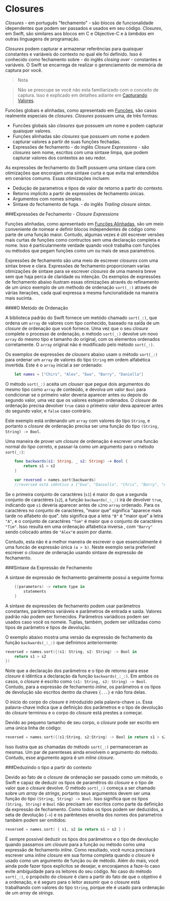 # Closures

*Closures* - em português "fechamento" - são blocos de funcionalidade idependentes que podem ser passados e usados em seu código. *Closures*, em Swift, são similares aos blocos em C e Objective-C e à *lambdas* em outras linguagens de programação.

*Closures* podem capturar e armazenar referências para quaisquer constantes e variáveis do contexto no qual ele foi definido. Isso é conhecido como fechamento sobre - do inglês *closing over* - constantes e variáveis. O Swift se encarrega de realizar o gerenciamento de memória de captura por você.

>Nota

>Não se preocupe se você não esta familiarizado com o conceito de captura. Isso é explicado em detalhes adiante em [Capturando Valores](./closures.md#capturing_values).

Funcões globais e alinhadas, como apresentado em [Funcões](./functions.md#functions), são casos realmente especiais de *closures*. *Closures* possuem uma, de três formas:

* Funcões globais são *closures* que possuem um nome e podem capturar quaisquer valores.
* Funções alinhadas são *closures* que possuem um nome e podem capturar valores a partir de suas funções fechadas.
* Expressões de fechamento - do inglês *Closure Expressions* - são *closures* sem nome, escritos com uma sintaxe limpa, que podem capturar valores dos contextos ao seu redor.

As expressões de fechamento do Swift possuem uma sintaxe clara com otimizações que encorajam uma sintaxe curta e que evita mal entendidos em cenários comums. Essas otimizações incluem:

* Dedução de parametros e tipos de valor de retorno a partir do contexto.
* Retorno implícito a partir de expressões de fechamento únicas.
* Argumentos com nomes simples .
* Sintaxe do fechamento de fuga. - do inglês *Trailing closure sintax*.

###Expressões de Fechamento - *Closure Expressions*

Funções alinhadas, como apresentado em [Funções Alinhadas](./functions.md#nested_functions), são um meio conveniente de nomear e definir blocos independentes de código como parte de uma função maior. Contudo, algumas vezes é útil escrever versões mais curtas de funções como contructos sem uma declaração completa e nome. Isso é particularmente verdade quando você trabalha com funções ou métodos que pegam funções como um ou mais de seus parametros.

Expressões de fechamento são uma meio de escrever *closures* com uma sintax breve e clara. Expressões de fechamento proporcionam varias otimizações de sintaxe para se escrever *closures* de uma maneira breve sem que haja perca de claridade ou intenção. Os exemplos de expressões de fechamento abaixo ilustram essas otimizações através do refinamento de um único exemplo de um methodo de ordenação `sort(_:)` através de várias iterações, cada qual expressa a mesma funcionalidade na maneira mais sucinta.

####O Metódo de Ordenação

A biblioteca padrão do Swift fornece um metódo chamado `sort(_:)`, que ordena um `array` de valores com tipo conhecido, baseado na saída de um *closure* de ordenação que você fornece. Uma vez que o seu *closure* complete o processo de ordenação, o método `sort(_:)` devolve um novo `array` do mesmo tipo e tamanho do original, com os elementos ordenados corretamente. O `array` original não é modificado pelo método `sort(_:)`.

Os exemplos de expressões de *clousers* abaixo usam o método `sort(_:)` para ordenar um `array` de valores do tipo `String` em ordem alfabética invertida. Este é o `array` inicial a ser ordenado:

```swift
    let names = ["Chirs", "Alex", "Ewa", "Barry", "Daniella"]
```

O método `sort(_:)` aceita um *clouser* que pegue dois argumentos do mesmo tipo como `array` de conteúdo, e devolva um valor `Bool` para condicionar se o primeiro valor deveria aparecer antes ou depois do segundo valor, uma vez que os valores estejam ordenados. O *closure* de ordenação precisa devolver `true` caso o primeiro valor deva aparecer antes do segundo valor, e `false` caso contrário.

Este exemplo está ordenando um `array` com valores do tipo `String`, e portanto o *closure* de ordenação precisa ser uma função do tipo `(String, String) -> Bool`.

Uma maneira de prover um *closure* de ordenação é escrever uma funcão normal do tipo correto, e passar-la como um argumento para o método `sort(_:)`:

```swift
    func backwards(s1: String, _ s2: String) -> Bool {
        return s1 > s2
    }
    
    var reversed = names.sort(backwards)
    //reversed está idêntico a ["Ewa", "Daniella", "Chris", "Barry", "Alex"]
```

Se o primeira conjunto de caractéres (`s1`) é maior do que a segunda conjunto de caractéres (`s2`), a função `backwards(_:_:)` irá de devolver `true`, indicando que `s1` deveria aparecer antes de `s2`no `array` ordenado. Para os caractéres no conjunto de caractéres, "maior que" significa "aparece mais tarde no alfabeto do que". Isto significa que a letra `"B"` é "maior que" a letra `"A"`, e o conjunto de caractéres `"Tom"` é maior que o conjunto de caractéres `"Tim"`. Isso resulta em uma ordenação alfabetica inversa , com `"Barry"` sendo colocado antes de `"Alex"`e assim por diante.

Contudo, esta não é a melhor maneira de escrever o que essencialmente é uma funcão de expressão única `(a > b)`. Neste exemplo seria preferível escrever o *closure* de ordenação usando sintaxe de expressão de fechamento.

###Sintaxe da Expressão de Fechamento

A sintaxe de expressão de fechamento geralmente possui a seguinte forma:

```swift
    {(parameters) -> return type in
        statements
    }
```
A sintaxe de expressões de fechamento podem usar parâmetros constantes, parâmetros variáveis e parâmetros de entrada e saída. Valores padrão não podem ser fornecidos. Parâmetros variádicos podem ser usados caso você os nomeie. Tuplas, também, podem ser utilizadas como tipos de parâmetro e tipos de devolução.

O exemplo abaixo mostra uma versão da expressão de fechamento da função `backwards(_:_:)` que definimos anteriormente:

```swift
reversed = names.sort({(s1: String, s2: String) -> Bool in
    return s1 > s2
})
```

Note que a declaração dos parâmetros e o tipo de retorno para esse *closure* é idêntica a declaração da função `backwards(_:_:)`. Em ambos os casos, o *closure* é escrito como `(s1: String, s2: String) -> Bool`. Contudo, para a expressão de fechamento *inline*, os parâmetros e os tipos de devolução são escritos dentro da chaves `{...}` e não fora delas.

O inicio do corpo do *closure* é introduzido pela palavra-chave `in`. Essa palavra-chave indica que a definição dos parâmetros e o tipo de devolução do *closure* terminou e o corpo do *closure* está prestes a começar.

Devido ao pequeno tamanho de seu corpo, o *closure* pode ser escrito em uma única linha de código:

```swift
reversed = names.sort({(s1:String, s2:String) -> Bool in return s1 > s2 })
```

Isso ilustra que as chamadas do método `sort(_:)` permaneceram as mesmas. Um par de parenteses ainda envolvem o argumento do método. Contudo, esse argumento agora é um *inline closure*.

###Deduzindo o tipo a partir do contexto

Devido ao fato de o *closure* de ordenação ser passado como um método, o Swift e capaz de deduzir os tipos de paramêtros do *closure* e o tipo de valor que o *closure* devolve. O método `sort(_:)` começa a ser chamado sobre um *array* de *strings*, portanto seus argumentos devem ser uma função do tipo `(String, String) -> Bool`. Isso significa que os tipos `(String, String)` e `Bool` não precisam ser escritos como parte da definição da expressão de fechamento. Como todos os tipos podem ser deduzidos, a seta de devolução (`->`) e os parênteses envolta dos nomes dos parametros também podem ser omitidos:

```swift
reversed = names.sort( { s1, s2 in return s1 > s2 } )
```

É sempre possível deduzir os tipos dos parâmetros e o tipo de devolução quando passamos um *closure* para a função ou método como uma expressão de fechamento *inline*. Como resultado, você nunca precisará escrever uma *inline closure* em sua forma completa quando o *closure* é usado como um argumento de função ou de método. Além do mais, você ainda pode fazer tipos explicitos se desejar, e encorajamos a faze-lo caso evite ambiguidade para os leitores do seu código. No caso do método `sort(_:)`, o propósito do *closure* é claro a partir do fato de que o objetivo é a ordenação, e é seguro para o leitor assumir que o *closure* está trabalhando com valores do tipo `String`, porque ele é usado para ordenação de um *array* de *strings*. 

